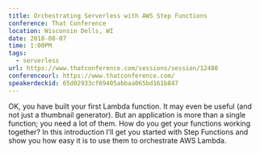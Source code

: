 ```yaml
---
title: Orchestrating Serverless with AWS Step Functions
conference: That Conference
location: Wisconsin Dells, WI
date: 2018-08-07
time: 1:00PM
tags:
  - serverless
url: https://www.thatconference.com/sessions/session/12480
conferenceurl: https://www.thatconference.com/
speakerdeckid: 65d02933cf69405abbaa065bd161b847
---
```

OK, you have built your first Lambda function. It may even be useful (and not just a thumbnail generator). But an application is more than a single function; you need a lot of them. How do you get your functions working together? In this introduction I’ll get you started with Step Functions and show you how easy it is to use them to orchestrate AWS Lambda.


